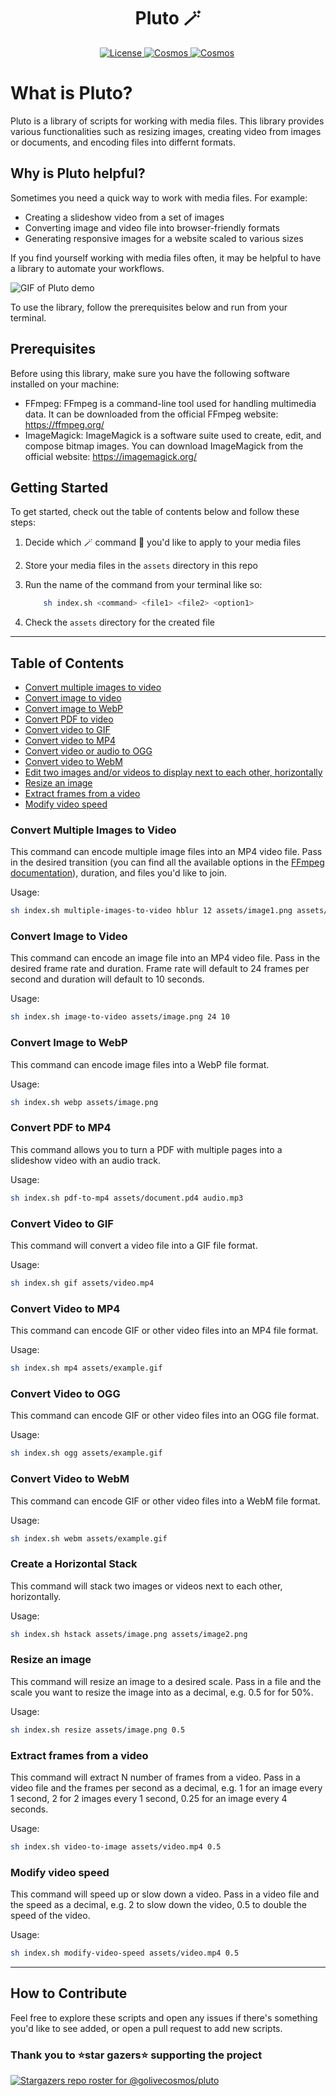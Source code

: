 <h1 align='center' >
Pluto 🪄
</h1>
<p align='center'>
    <a href='https://github.com/golivecosmos/pluto/blob/main/LICENSE'>
    <img src='https://img.shields.io/github/license/golivecosmos/pluto?style=plastic' alt='License' />
    </a>
      <a href='https://github.com/golivecosmos/llm-react-node-app-template'>
        <img src='https://img.shields.io/github/commit-activity/w/golivecosmos/llm-react-node-app-template?style=plastic' alt='Cosmos'              style='margin-    right:3px' />
    </a>
  <a href='https://twitter.com/golivecosmos'>
    <img src='https://img.shields.io/twitter/follow/golivecosmos?style=social' alt='Cosmos' style='margin-right:3px' />
  </a>
</p>

# What is Pluto?

Pluto is a library of scripts for working with media files. This library provides various functionalities such as resizing images, creating video from images or documents, and encoding files into differnt formats.

## Why is Pluto helpful?

Sometimes you need a quick way to work with media files. For example:

- Creating a slideshow video from a set of images
- Converting image and video file into browser-friendly formats
- Generating responsive images for a website scaled to various sizes

If you find yourself working with media files often, it may be helpful to have a library to automate your workflows.

![GIF of Pluto demo](https://cosmos-media-content.s3.amazonaws.com/public-content/pluto_demo.gif)

To use the library, follow the prerequisites below and run from your terminal.

## Prerequisites

Before using this library, make sure you have the following software installed on your machine:

- FFmpeg: FFmpeg is a command-line tool used for handling multimedia data. It can be downloaded from the official FFmpeg website: https://ffmpeg.org/
- ImageMagick: ImageMagick is a software suite used to create, edit, and compose bitmap images. You can download ImageMagick from the official website: https://imagemagick.org/

## Getting Started

To get started, check out the table of contents below and follow these steps:

1. Decide which 🪄 command 💫 you'd like to apply to your media files

1. Store your media files in the `assets` directory in this repo

1. Run the name of the command from your terminal like so:

    ```bash
        sh index.sh <command> <file1> <file2> <option1>
    ```

1. Check the `assets` directory for the created file

----------------

## Table of Contents

- [Convert multiple images to video](#convert-multiple-images-to-video)
- [Convert image to video](#convert-image-to-video)
- [Convert image to WebP](#convert-image-to-webp)
- [Convert PDF to video](#convert-pdf-to-mp4)
- [Convert video to GIF](#convert-video-to-gif)
- [Convert video to MP4](#convert-video-to-mp4)
- [Convert video or audio to OGG](#convert-video-to-ogg)
- [Convert video to WebM](#convert-video-to-webm)
- [Edit two images and/or videos to display next to each other, horizontally](#create-a-horizontal-stack)
- [Resize an image](#resize-an-image)
- [Extract frames from a video](#extract-frames-from-a-video)
- [Modify video speed](#modify-video-speed)

### Convert Multiple Images to Video

This command can encode multiple image files into an MP4 video file. Pass in the desired transition (you can find all the available options in the [FFmpeg documentation](https://trac.ffmpeg.org/wiki/Xfade)), duration, and files you'd like to join.

Usage:

```bash
sh index.sh multiple-images-to-video hblur 12 assets/image1.png assets/image2.png assets/image3.png assets/image4.png 
```

### Convert Image to Video

This command can encode an image file into an MP4 video file. Pass in the desired frame rate and duration. Frame rate will default to 24 frames per second and duration will default to 10 seconds.

Usage:

```bash
sh index.sh image-to-video assets/image.png 24 10
```

### Convert Image to WebP

This command can encode image files into a WebP file format.

Usage:

```bash
sh index.sh webp assets/image.png
```

### Convert PDF to MP4

This command allows you to turn a PDF with multiple pages into a slideshow video with an audio track.

Usage:

```bash
sh index.sh pdf-to-mp4 assets/document.pd4 audio.mp3
```

### Convert Video to GIF

This command will convert a video file into a GIF file format.

Usage:

```bash
sh index.sh gif assets/video.mp4
```

### Convert Video to MP4

This command can encode GIF or other video files into an MP4 file format.

Usage:

```bash
sh index.sh mp4 assets/example.gif
```

### Convert Video to OGG

This command can encode GIF or other video files into an OGG file format.

Usage:

```bash
sh index.sh ogg assets/example.gif
```

### Convert Video to WebM

This command can encode GIF or other video files into a WebM file format.

Usage:

```bash
sh index.sh webm assets/example.gif
```



### Create a Horizontal Stack

This command will stack two images or videos next to each other, horizontally.

Usage:

```bash
sh index.sh hstack assets/image.png assets/image2.png
```

### Resize an image

This command will resize an image to a desired scale. Pass in a file and the scale you want to resize the image into as a decimal, e.g. 0.5 for for 50%.

Usage:

```bash
sh index.sh resize assets/image.png 0.5
```

### Extract frames from a video

This command will extract N number of frames from a video. Pass in a video file and the frames per second as a decimal, e.g. 1 for an image every 1 second, 2 for 2 images every 1 second, 0.25 for an image every 4 seconds. 

Usage:

```bash
sh index.sh video-to-image assets/video.mp4 0.5
```

### Modify video speed

This command will speed up or slow down a video. Pass in a video file and the speed as a decimal, e.g. 2 to slow down the video, 0.5 to double the speed of the video. 

Usage:

```bash
sh index.sh modify-video-speed assets/video.mp4 0.5
```

----------------

## How to Contribute

Feel free to explore these scripts and open any issues if there's something you'd like to see added, or open a pull request to add new scripts.

### Thank you to ⭐star gazers⭐ supporting the project

[![Stargazers repo roster for @golivecosmos/pluto](https://reporoster.com/stars/golivecosmos/pluto)](https://github.com/golivecosmos/pluto/stargazers)
